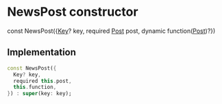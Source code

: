 


# NewsPost constructor






const
NewsPost({[Key](https://api.flutter.dev/flutter/foundation/Key-class.html)? key, required [Post](../../models_post_post_model/Post-class.md) post, dynamic function([Post](../../models_post_post_model/Post-class.md))?})





## Implementation

```dart
const NewsPost({
  Key? key,
  required this.post,
  this.function,
}) : super(key: key);
```







